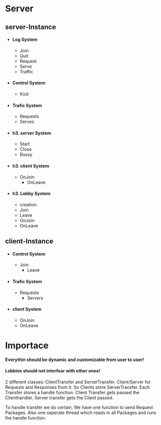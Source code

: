 # Server

## server-Instance
  * #### Log System
    * Join
    * Quit
    * Request
    * Serve
    * Traffic
  * #### Control System
    * Kick
  * #### Trafic System
    * Requests
    * Serves
  * #### h3. server System
    * Start
    * Close
    * Bussy
  * #### h3. client System
    * OnJoin
      * OnLeave
  * #### h3. Lobby System
      * creation
      * Join
      * Leave
      * OnJoin
      * OnLeave

## client-Instance
  * #### Control System
    * Join
      * Leave
  * #### Trafic System
    * Requests
      * Servers
  * #### client System
    * OnJoin
    * OnLeave

# Importace

#### Everythin should be dynamic and customizable from user to user! 
#### Lobbies should not interfear with other ones!

2 different classes: ClientTransfer and ServerTransfer. Client/Server
for Requests and Responses from it. So Clients store ServerTransfer.
Each Transfer stores a handle function. Client Transfer gets passed
the Clienthandler. Server transfer gets the Client passed.

To handle transfer we do certain: We have one function to send Request
Packages. Also one seperate thread which reads in all Packages and
runs the handle function.
